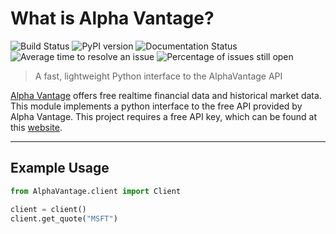 # What is Alpha Vantage?
![Build Status](https://travis-ci.org/RomelTorres/alpha_vantage.png?branch=master)
![PyPI version](https://badge.fury.io/py/alpha_vantage.svg)
![Documentation Status](https://readthedocs.org/projects/alpha-vantage/badge/?version=latest)
![Average time to resolve an issue](http://isitmaintained.com/badge/resolution/RomelTorres/alpha_vantage.svg)
![Percentage of issues still open](http://isitmaintained.com/badge/open/RomelTorres/alpha_vantage.svg)
> A fast, lightweight Python interface to the AlphaVantage API

[Alpha Vantage](www.alphavantage.co) offers free realtime financial data and historical market data. This module implements a python interface to the free API provided by Alpha Vantage. This project requires a free API key, which can be found at this [website](www.alphavantage.co). 

---
## Example Usage
```python
from AlphaVantage.client import Client

client = client()
client.get_quote("MSFT")
```

